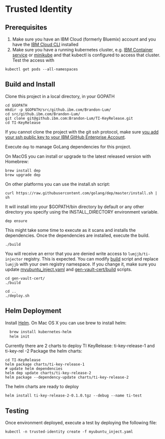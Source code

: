 # Trusted Identity

## Prerequisites

1. Make sure you have an IBM Cloud (formerly Bluemix) account and you have the [IBM Cloud CLI](https://console.bluemix.net/docs/cli/reference/bluemix_cli/get_started.html#getting-started) installed
2. Make sure you have a running kubernetes cluster, e.g.
[IBM Container service](https://console.bluemix.net/docs/containers/container_index.html#container_index) or [minikube](https://github.com/kubernetes/minikube) and that kubectl is configured to access that cluster. Test the access with
```console
kubectl get pods --all-namespaces
```

## Build and Install
Clone this project in a local directory, in your GOPATH

```console
cd $GOPATH
mkdir -p $GOPATH/src/github.ibm.com/Brandon-Lum/
cd src/github.ibm.com/Brandon-Lum/
git clone git@github.ibm.com:Brandon-Lum/TI-KeyRelease.git
cd TI-KeyRelease
```
If you cannot clone the project with the git ssh protocol, make sure [you add your
ssh public key to your IBM GitHub Enterprise Account](https://help.github.com/enterprise/2.13/user/articles/adding-a-new-ssh-key-to-your-github-account/).

Execute `dep` to manage GoLang dependencies for this project.

On MacOS you can install or upgrade to the latest released version with Homebrew:

```console
brew install dep
brew upgrade dep
```

On other platforms you can use the install.sh script:

```
curl https://raw.githubusercontent.com/golang/dep/master/install.sh | sh
```

It will install into your $GOPATH/bin directory by default or any other directory you specify using the INSTALL_DIRECTORY environment variable.

```console
dep ensure
```

This might take some time to execute as it scans and installs the dependencies.
Once the dependencies are installed, execute the build.

```console
./build
```
You will receive an error that you are denied write access to `lumjjb/ti-injector`
registry. This is expected. You can modify [build](./build) script and replace
`lumjjb` with your own registry namespace. If you change it, make sure you update
[myubuntu_inject.yaml](myubuntu_inject.yaml) and [gen-vault-cert/build](gen-vault-cert/build) scripts.


```console
cd gen-vault-cert/
./build

cd ..
./deploy.sh
```

## Helm Deployment

Install [Helm](https://github.com/kubernetes/helm/blob/master/docs/install.md). On Mac OS X you can use brew to install helm:
```bash
  brew install kubernetes-helm
  helm init
```

Currently there are 2 charts to deploy TI KeyRelease: ti-key-release-1 and ti-key-rel
-2
Package the helm charts:
```console
cd TI-KeyRelease
helm package charts/ti-key-release-1
# update helm dependencies
helm dep update charts/ti-key-release-2
helm package --dependency-update charts/ti-key-release-2
```

The helm charts are ready to deploy

```console
helm install ti-key-release-2-0.1.0.tgz --debug --name ti-test
```


## Testing
Once environment deployed, execute a test by deploying the following file:
```console
kubectl -n trusted-identity create -f myubuntu_inject.yaml
```
